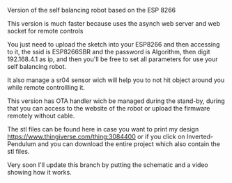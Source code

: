 Version of the self balancing robot based on the ESP 8266 


This version is much faster because uses the asynch web server and web socket for remote controls


You just need to upload the sketch into your ESP8266 and then accessing to it, the ssid is ESP8266SBR and the password is Algorithm, then digit 192.168.4.1 as ip, and then you'll be free to set all parameters for use your self balancing robot.


It also manage a sr04 sensor wich will help you to not hit object around you while remote controllling it.

This version has OTA handler wich be managed during the stand-by, during that you can access to the website of the robot or upload the firmware remotely without cable.


The stl files can be found here in case you want to print my design https://www.thingiverse.com/thing:3084400 or if you click on Inverted-Pendulum and you can download the entire project which also contain the stl files.


Very soon I'll update this branch by putting the schematic and a video showing how it works.


